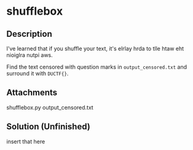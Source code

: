 # shufflebox

## Description

I've learned that if you shuffle your text, it's elrlay hrda to tlle htaw eht nioiglra nutpi aws.

Find the text censored with question marks in <code>output_censored.txt</code>
and surround it with <code>DUCTF{}</code>.

## Attachments
shufflebox.py
output_censored.txt

## Solution (Unfinished)

insert that here
